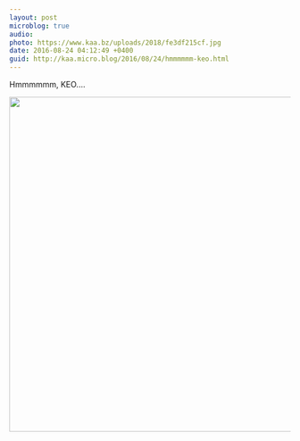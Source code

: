 ```yaml
---
layout: post
microblog: true
audio: 
photo: https://www.kaa.bz/uploads/2018/fe3df215cf.jpg
date: 2016-08-24 04:12:49 +0400
guid: http://kaa.micro.blog/2016/08/24/hmmmmmm-keo.html
---
```

Hmmmmmm, KEO....

<img src="https://www.kaa.bz/uploads/2018/fe3df215cf.jpg" width="600" height="600" />
